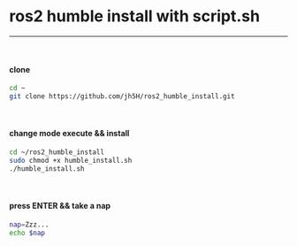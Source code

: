 # ros2 humble install with script.sh
---

<br/>

#### clone

```bash
cd ~
git clone https://github.com/jh5H/ros2_humble_install.git
```

<br/>

#### change mode execute && install

```bash
cd ~/ros2_humble_install
sudo chmod +x humble_install.sh
./humble_install.sh

```

<br/>

#### press ENTER && take a nap

```bash
nap=Zzz...
echo $nap
```
